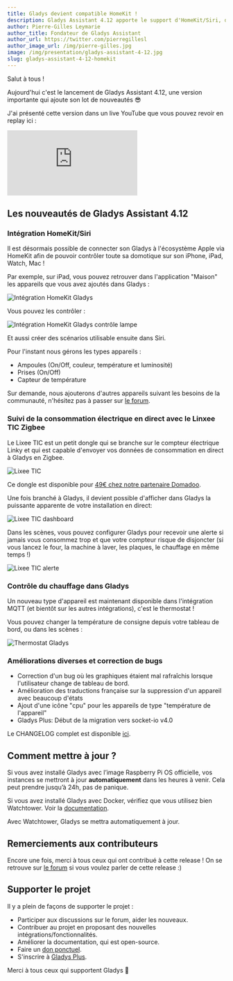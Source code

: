 ```yaml
---
title: Gladys devient compatible HomeKit !
description: Gladys Assistant 4.12 apporte le support d'HomeKit/Siri, du Lixee TIC, et la gestion du chauffage.
author: Pierre-Gilles Leymarie
author_title: Fondateur de Gladys Assistant
author_url: https://twitter.com/pierregillesl
author_image_url: /img/pierre-gilles.jpg
image: /img/presentation/gladys-assistant-4-12.jpg
slug: gladys-assistant-4-12-homekit
---
```


Salut à tous !

Aujourd'hui c'est le lancement de Gladys Assistant 4.12, une version importante qui ajoute son lot de nouveautés 😎

J'ai présenté cette version dans un live YouTube que vous pouvez revoir en replay ici :

<div class="youtubeVideoContainerInBlog">
    <iframe src="https://www.youtube.com/embed/MT8iGphtm0M" title="YouTube video player" frameborder="0" allow="accelerometer; autoplay; clipboard-write; encrypted-media; gyroscope; picture-in-picture" allowfullscreen></iframe>
</div>

<!--truncate-->

## Les nouveautés de Gladys Assistant 4.12

### Intégration HomeKit/Siri

Il est désormais possible de connecter son Gladys à l'écosystème Apple via HomeKit afin de pouvoir contrôler toute sa domotique sur son iPhone, iPad, Watch, Mac !

Par exemple, sur iPad, vous pouvez retrouver dans l'application "Maison" les appareils que vous avez ajoutés dans Gladys :

![Intégration HomeKit Gladys](../../../static/img/articles/fr/gladys-4-12/homekit-demo.jpg)

Vous pouvez les contrôler :

![Intégration HomeKit Gladys contrôle lampe](../../../static/img/articles/fr/gladys-4-12/homekit-demo-control.jpg)

Et aussi créer des scénarios utilisable ensuite dans Siri.

Pour l'instant nous gérons les types appareils :

- Ampoules (On/Off, couleur, température et luminosité)
- Prises (On/Off)
- Capteur de température

Sur demande, nous ajouterons d'autres appareils suivant les besoins de la communauté, n'hésitez pas à passer sur [le forum](https://community.gladysassistant.com/).

### Suivi de la consommation électrique en direct avec le Linxee TIC Zigbee

Le Lixee TIC est un petit dongle qui se branche sur le compteur électrique Linky et qui est capable d'envoyer vos données de consommation en direct à Gladys en Zigbee.

![Lixee TIC](../../../static/img/articles/fr/gladys-4-12/lixee-tic.jpg)

Ce dongle est disponible pour [49€ chez notre partenaire Domadoo](https://www.domadoo.fr/fr/box-domotique/5914-lixee-module-tic-vers-zigbee-30-pour-compteur-linky-3770014375148.html?domid=17).

Une fois branché à Gladys, il devient possible d'afficher dans Gladys la puissante apparente de votre installation en direct:

![Lixee TIC dashboard](../../../static/img/articles/fr/gladys-4-12/lixee-tic-dashboard.png)

Dans les scènes, vous pouvez configurer Gladys pour recevoir une alerte si jamais vous consommez trop et que votre compteur risque de disjoncter (si vous lancez le four, la machine à laver, les plaques, le chauffage en même temps !)

![Lixee TIC alerte](../../../static/img/articles/fr/gladys-4-12/lixee-tic-alert.png)

### Contrôle du chauffage dans Gladys

Un nouveau type d'appareil est maintenant disponible dans l'intégration MQTT (et bientôt sur les autres intégrations), c'est le thermostat !

Vous pouvez changer la température de consigne depuis votre tableau de bord, ou dans les scènes :

![Thermostat Gladys](../../../static/img/articles/fr/gladys-4-12/thermostat.gif)

### Améliorations diverses et correction de bugs

- Correction d'un bug où les graphiques étaient mal rafraîchis lorsque l'utilisateur change de tableau de bord.
- Amélioration des traductions française sur la suppression d'un appareil avec beaucoup d'états
- Ajout d'une icône "cpu" pour les appareils de type "température de l'appareil"
- Gladys Plus: Début de la migration vers socket-io v4.0

Le CHANGELOG complet est disponible [ici](https://github.com/GladysAssistant/Gladys/releases/tag/v4.12.0).

## Comment mettre à jour ?

Si vous avez installé Gladys avec l’image Raspberry Pi OS officielle, vos instances se mettront à jour **automatiquement** dans les heures à venir. Cela peut prendre jusqu’à 24h, pas de panique.

Si vous avez installé Gladys avec Docker, vérifiez que vous utilisez bien Watchtower. Voir la [documentation](/fr/docs/installation/docker#mise-à-jour-automatique-avec-watchtower).

Avec Watchtower, Gladys se mettra automatiquement à jour.

## Remerciements aux contributeurs

Encore une fois, merci à tous ceux qui ont contribué à cette release ! On se retrouve sur [le forum](https://community.gladysassistant.com/) si vous voulez parler de cette release :)

## Supporter le projet

Il y a plein de façons de supporter le projet :

- Participer aux discussions sur le forum, aider les nouveaux.
- Contribuer au projet en proposant des nouvelles intégrations/fonctionnalités.
- Améliorer la documentation, qui est open-source.
- Faire un [don ponctuel](https://www.buymeacoffee.com/gladysassistant).
- S'inscrire à [Gladys Plus](/fr/plus).

Merci à tous ceux qui supportent Gladys 🙏
